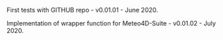 First tests with GITHUB repo - v0.01.01 - June 2020.

Implementation of wrapper function for Meteo4D-Suite - v0.01.02 - July 2020.
